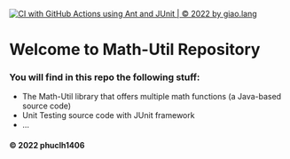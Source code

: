 [![CI with GitHub Actions using Ant and JUnit | © 2022 by giao.lang](https://github.com/phuclh1406/math-util/actions/workflows/ci-junit.yml/badge.svg)](https://github.com/phuclh1406/math-util/actions/workflows/ci-junit.yml)

# Welcome to Math-Util Repository
### You will find in this repo the following stuff:
* The Math-Util library that offers multiple math functions (a Java-based source code)
* Unit Testing source code with JUnit framework
* ...


#### © 2022 phuclh1406